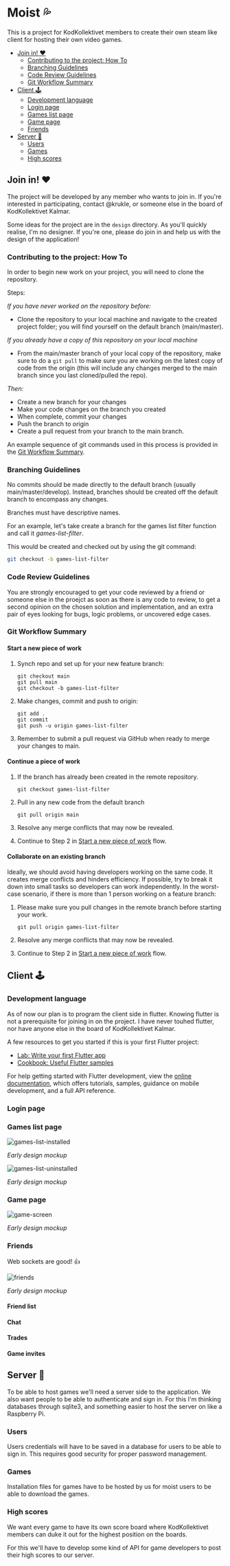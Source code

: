 # Moist 💦

This is a project for KodKollektivet members to create their own steam like client for hosting their own video games.

- [Join in! ❤️](#join-in-️)
  - [Contributing to the project: How To](#contributing-to-the-project-how-to)
  - [Branching Guidelines](#branching-guidelines)
  - [Code Review Guidelines](#code-review-guidelines)
  - [Git Workflow Summary](#git-workflow-summary)
- [Client 🕹️](#client-️)
  - [Development language](#development-language)
  - [Login page](#login-page)
  - [Games list page](#games-list-page)
  - [Game page](#game-page)
  - [Friends](#friends)
- [Server 💾](#server-)
  - [Users](#users)
  - [Games](#games)
  - [High scores](#high-scores)

## Join in! ❤️

The project will be developed by any member who wants to join in. If you're interested in participating, contact @krukle, or someone else in the board of KodKollektivet Kalmar.

Some ideas for the project are in the `design` directory. As you'll quickly realise, I'm no designer. If you're one, please do join in and help us with the design of the application!

### Contributing to the project: How To

In order to begin new work on your project, you will need to clone the repository.

Steps:

_If you have never worked on the repository before:_

- Clone the repository to your local machine and navigate to the
  created project folder; you will find yourself on the default branch (main/master).

_If you already have a copy of this repository on your local machine_

- From the main/master branch of your local copy of the repository, make sure to do a `git pull` to
  make sure you are working on the latest copy of code from the origin (this will include any
  changes merged to the main branch since you last cloned/pulled the repo).

_Then:_

- Create a new branch for your changes
- Make your code changes on the branch you created
- When complete, commit your changes
- Push the branch to origin
- Create a pull request from your branch to the main branch.

An example sequence of git commands used in this process is provided in the
[Git Workflow Summary](#git-workflow-summary).

### Branching Guidelines

No commits should be made directly to the default branch (usually main/master/develop). Instead,
branches should be created off the default branch to encompass any changes.

Branches must have descriptive names.

For an example, let's take create a branch for the games list filter function and call it _games-list-filter_.

This would be created and checked out by using the git command:

```bash
git checkout -b games-list-filter
```

### Code Review Guidelines

You are strongly encouraged to get your code reviewed by a friend or someone else in the proejct as soon as there is any code to
review, to get a second opinion on the chosen solution and implementation, and an extra pair of eyes
looking for bugs, logic problems, or uncovered edge cases.

### Git Workflow Summary

#### Start a new piece of work

1. Synch repo and set up for your new feature branch:

   ```shell
   git checkout main
   git pull main
   git checkout -b games-list-filter
   ```

2. Make changes, commit and push to origin:

   ```shell
   git add .
   git commit
   git push -u origin games-list-filter
   ```

3. Remember to submit a pull request via GitHub when ready to merge your changes to main.

#### Continue a piece of work

1. If the branch has already been created in the remote repository.

   ```shell
   git checkout games-list-filter
   ```

2. Pull in any new code from the default branch

   ```shell
   git pull origin main
   ```

3. Resolve any merge conflicts that may now be revealed.

4. Continue to Step 2 in [Start a new piece of work](#start-a-new-piece-of-work) flow.

#### Collaborate on an existing branch

Ideally, we should avoid having developers working on the same code. It creates merge conflicts and
hinders efficiency. If possible, try to break it down into small tasks so developers can work
independently. In the worst-case scenario, if there is more than 1 person working on a feature
branch:

1. Please make sure you pull changes in the remote branch before starting your work.

   ```shell
   git pull origin games-list-filter
   ```

2. Resolve any merge conflicts that may now be revealed.
3. Continue to Step 2 in [Start a new piece of work](#start-a-new-piece-of-work) flow.

## Client 🕹️

### Development language

As of now our plan is to program the client side in flutter. Knowing flutter is not a prerequisite for joining in on the project. I have never touhed flutter, nor have anyone else in the board of KodKollektivet Kalmar.

A few resources to get you started if this is your first Flutter project:

- [Lab: Write your first Flutter app](https://docs.flutter.dev/get-started/codelab)
- [Cookbook: Useful Flutter samples](https://docs.flutter.dev/cookbook)

For help getting started with Flutter development, view the
[online documentation](https://docs.flutter.dev/), which offers tutorials,
samples, guidance on mobile development, and a full API reference.

### Login page

### Games list page

![games-list-installed](design/game-page-filtered-by-installed.png)

_Early design mockup_

![games-list-uninstalled](design/game-page-filtered-by-uninstalled.png)

_Early design mockup_

### Game page

![game-screen](design/game-screen.png)

_Early design mockup_

### Friends

Web sockets are good! 👍

![friends](design/friends-list-and-chat.png)

_Early design mockup_

#### Friend list

#### Chat

#### Trades

#### Game invites

## Server 💾

To be able to host games we'll need a server side to the application. We also want people to be able to authenticate and sign in. For this I'm thinking databases through sqlite3, and something easier to host the server on like a Raspberry Pi.

### Users

Users credentials will have to be saved in a database for users to be able to sign in. This requires good security for proper password management.

### Games

Installation files for games have to be hosted by us for moist users to be able to download the games. 

### High scores

We want every game to have its own score board where KodKollektivet members can duke it out for the highest position on the boards.

For this we'll have to develop some kind of API for game developers to post their high scores to our server.
